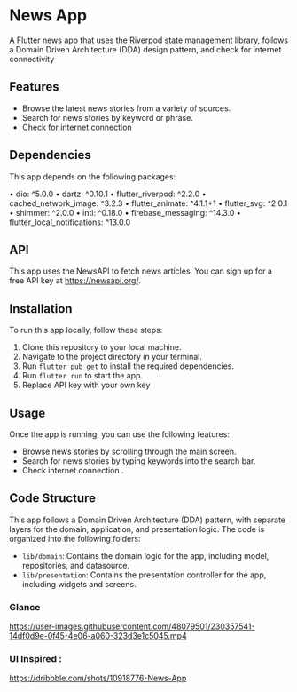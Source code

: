 

# News App

A Flutter news app that uses the Riverpod state management library, follows a Domain Driven Architecture (DDA) design pattern, and check for internet connectivity 
## Features

- Browse the latest news stories from a variety of sources.
- Search for news stories by keyword or phrase.
- Check for internet connection

## Dependencies

This app depends on the following packages:


•	dio: ^5.0.0
•	dartz: ^0.10.1
•	flutter_riverpod: ^2.2.0
•	cached_network_image: ^3.2.3
•	flutter_animate: ^4.1.1+1
•	flutter_svg: ^2.0.1
•	shimmer: ^2.0.0
•	intl: ^0.18.0
•	firebase_messaging: ^14.3.0
•	flutter_local_notifications: ^13.0.0


## API

This app uses the NewsAPI to fetch news articles. You can sign up for a free API key at https://newsapi.org/.


## Installation

To run this app locally, follow these steps:

1. Clone this repository to your local machine.
2. Navigate to the project directory in your terminal.
3. Run `flutter pub get` to install the required dependencies.
4. Run `flutter run` to start the app.
4. Replace API key with your own key

## Usage

Once the app is running, you can use the following features:

- Browse news stories by scrolling through the main screen.
- Search for news stories by typing keywords into the search bar.
- Check internet connection .

## Code Structure

This app follows a Domain Driven Architecture (DDA) pattern, with separate layers for the domain, application, and presentation logic. The code is organized into the following folders:

- `lib/domain`: Contains the domain logic for the app, including model, repositories, and datasource.
- `lib/presentation`: Contains the presentation controller for the app, including widgets and screens.

### Glance

https://user-images.githubusercontent.com/48079501/230357541-14df0d9e-0f45-4e06-a060-323d3e1c5045.mp4

### UI Inspired :
https://dribbble.com/shots/10918776-News-App


